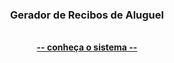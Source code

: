 

<h3 align="center">Gerador de Recibos de Aluguel</h3>

<p align="center">
  
  <br>
  <a href="https://rennandamiaomoreira.github.io/GeradorReciboAluguel/"><strong>-- conheça o sistema --</strong></a>
  <br>
  <br>
 
</p>


